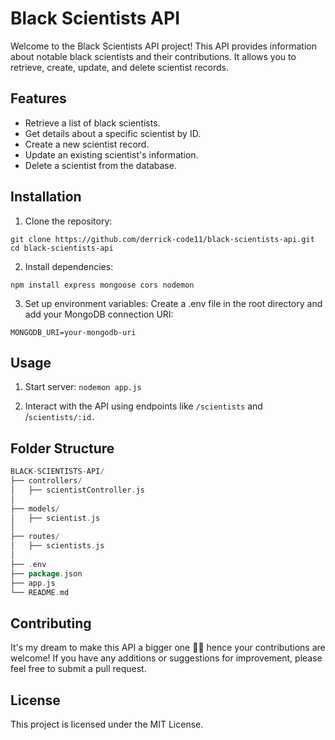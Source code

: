# Black Scientists API

Welcome to the Black Scientists API project! This API provides information about notable black scientists and their contributions. It allows you to retrieve, create, update, and delete scientist records.

## Features

- Retrieve a list of black scientists.
- Get details about a specific scientist by ID.
- Create a new scientist record.
- Update an existing scientist's information.
- Delete a scientist from the database.

## Installation

1. Clone the repository:

```
git clone https://github.com/derrick-code11/black-scientists-api.git
cd black-scientists-api 
```

2. Install dependencies:
```
npm install express mongoose cors nodemon
```

3. Set up environment variables:
Create a .env file in the root directory and add your MongoDB connection URI:
```
MONGODB_URI=your-mongodb-uri
```

## Usage
1. Start server: ```nodemon app.js```

2. Interact with the API using endpoints like ```/scientists``` and /```scientists/:id.```

## Folder Structure
```go
BLACK-SCIENTISTS-API/
├── controllers/
│   ├── scientistController.js
│   
├── models/
│   ├── scientist.js
│   
├── routes/
│   ├── scientists.js
│   
├── .env
├── package.json
├── app.js
└── README.md
```

## Contributing
It's my dream to make this API a bigger one 🚀🔥 hence your contributions are welcome! If you have any additions or suggestions for improvement, please feel free to submit a pull request.

## License
This project is licensed under the MIT License.






